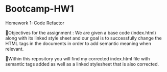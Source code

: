 # Bootcamp-HW1
Homework 1: Code Refactor

🌟Objectives for the assignment : We are given a base code (index.html) along with its linked style sheet and our 
goal is to successfully change the HTML tags in the documents in order to add semantic meaning when relevant.

🌟Within this repository you will find my corrected index.html file with semantic tags added as well as a linked
stylesheet that is also corrected.

